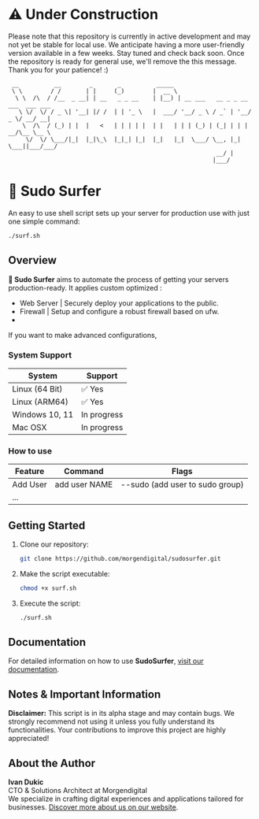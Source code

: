 # ⚠️ Under Construction
Please note that this repository is currently in active development and may not yet be stable for local use. We anticipate having a more user-friendly version available in a few weeks. Stay tuned and check back soon. Once the repository is ready for general use, we'll remove the this message. Thank you for your patience! :) 
```
 __          __        _       _          _____                                   
 \ \        / /       | |     (_)        |  __ \                                  
  \ \  /\  / /__  _ __| | __   _ _ __    | |__) | __ ___   __ _ _ __ ___  ___ ___ 
   \ \/  \/ / _ \| '__| |/ /  | | '_ \   |  ___/ '__/ _ \ / _` | '__/ _ \/ __/ __|
    \  /\  / (_) | |  |   <   | | | | |  | |   | | | (_) | (_| | | |  __/\__ \__ \
     \/  \/ \___/|_|  |_|\_\  |_|_| |_|  |_|   |_|  \___/ \__, |_|  \___||___/___/
                                                           __/ |                  
                                                          |___/                   
```
 
# 🌊 Sudo Surfer
An easy to use shell script sets up your server for production use with just one simple command:
```bash
./surf.sh
```

## Overview
**🌊 Sudo Surfer** aims to automate the process of getting your servers production-ready.
It applies custom optimized :
- Web Server | Securely deploy your applications to the public.
- Firewall   | Setup and configure a robust firewall based on ufw.
-  

If you want to make advanced configurations, 

### System Support
| System         | Support                                               |
|----------------|-------------------------------------------------------|
| Linux (64 Bit) | ✅ Yes                                               |
| Linux (ARM64)  | ✅ Yes                                               |
| Windows 10, 11 | In progress                                          |
| Mac OSX        | In progress                                          |


### How to use
| Feature       | Command       | Flags                                  |
|---------------|---------------|----------------------------------------|
| Add User      | add user NAME | --sudo (add user to sudo group)        |
| ...           |               |                                        |

## Getting Started

1. Clone our repository:
    ```bash
    git clone https://github.com/morgendigital/sudosurfer.git
    ```

2. Make the script executable:
    ```bash
    chmod +x surf.sh
    ```

3. Execute the script:
    ```bash
    ./surf.sh
    ```

## Documentation
For detailed information on how to use **SudoSurfer**, [visit our documentation](#).

## Notes & Important Information
**Disclaimer:** This script is in its alpha stage and may contain bugs. We strongly recommend not using it unless you fully understand its functionalities. Your contributions to improve this project are highly appreciated!

## About the Author
**Ivan Dukic**  
CTO & Solutions Architect at Morgendigital  
We specialize in crafting digital experiences and applications tailored for businesses. [Discover more about us on our website](#).
